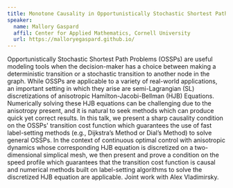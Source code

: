 ```yaml
---
title: Monotone Causality in Opportunistically Stochastic Shortest Path Problems
speaker:
  name: Mallory Gaspard
  affil: Center for Applied Mathematics, Cornell University
  url: https://malloryegaspard.github.io/
---
```


Opportunistically Stochastic Shortest Path Problems (OSSPs) are useful modeling tools when the decision-maker has a choice between making a deterministic transition or a stochastic transition to another node in the graph. While OSSPs are applicable to a variety of real-world applications, an important setting in which they arise are semi-Lagrangian (SL) discretizations of anisotropic Hamilton-Jacobi-Bellman (HJB) Equations. Numerically solving these HJB equations can be challenging due to the anisotropy present, and it is natural to seek methods which can produce quick yet correct results. In this talk, we present a sharp causality condition on the OSSPs' transition cost function which guarantees the use of fast label-setting methods (e.g., Dijkstra’s Method or Dial’s Method) to solve general OSSPs. In the context of continuous optimal control with anisotropic dynamics whose corresponding HJB equation is discretized on a two-dimensional simplical mesh, we then present and prove a condition on the speed profile which guarantees that the transition cost function is causal and numerical methods built on label-setting algorithms to solve the discretized HJB equation are applicable. Joint work with Alex Vladimirsky.

